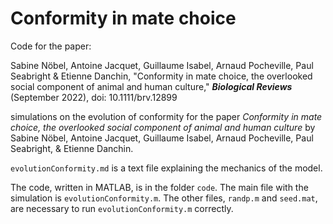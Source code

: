 # Conformity in mate choice
 
Code for the paper:

Sabine Nöbel, Antoine Jacquet, Guillaume Isabel, Arnaud Pocheville, Paul Seabright & Etienne Danchin, "Conformity in mate choice, the overlooked social component of animal and human culture," 
<i>**Biological Reviews**</i> (September 2022), doi: 10.1111/brv.12899

simulations on the evolution of conformity for the paper *Conformity in mate choice, the overlooked social component of animal and human culture* by Sabine Nöbel, Antoine Jacquet, Guillaume Isabel, Arnaud Pocheville, Paul Seabright, & Etienne Danchin.

`evolutionConformity.md` is a text file explaining the mechanics of the model.

The code, written in MATLAB, is in the folder `code`. The main file with the simulation is `evolutionConformity.m`. The other files, `randp.m` and `seed.mat`, are necessary to run `evolutionConformity.m` correctly.
